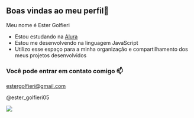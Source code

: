 ## Boas vindas ao meu perfil👋

Meu nome é Ester Golfieri

- Estou estudando na [Alura](https://www.alura.com.br)
- Estou me desenvolvendo na linguagem JavaScript
- Utilizo esse espaço para a minha organização e compartilhamento dos meus projetos desenvolvidos

### Você pode entrar em contato comigo 📫

estergolfieri@gmail.com

@ester_golfieri05

![](https://media1.tenor.com/m/aU-t8N-YtB0AAAAC/halo.gif)
